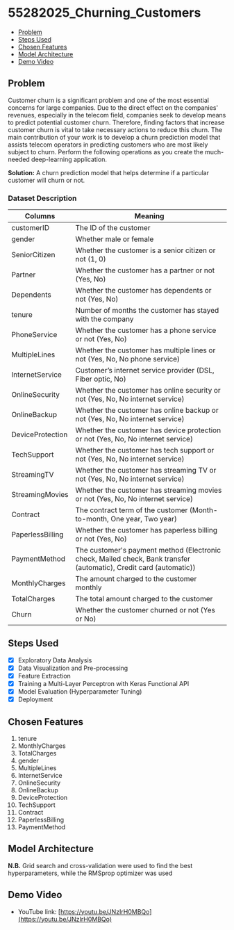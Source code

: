 # 55282025_Churning_Customers

<!--toc:start-->

- [Problem](#problem)
- [Steps Used](#steps-used)
- [Chosen Features](#chosen-features)
- [Model Architecture](#model-architecture)
- [Demo Video](#demo-video)
<!--toc:end-->

## Problem

Customer churn is a significant problem and one of the most essential concerns for large companies. Due to the direct effect on the companies' revenues, especially in the telecom field, companies seek to develop means to predict potential customer churn. Therefore, finding factors that increase customer churn is vital to take necessary actions to reduce this churn. The main contribution of your work is to develop a churn prediction model that assists telecom operators in predicting customers who are most likely subject to churn. Perform the following operations as you create the much-needed deep-learning application.

**Solution:** A churn prediction model that helps determine if a particular customer will churn or not.

### Dataset Description

| Columns          | Meaning                                                                                                            |
| ---------------- | ------------------------------------------------------------------------------------------------------------------ |
| customerID       | The ID of the customer                                                                                             |
| gender           | Whether male or female                                                                                             |
| SeniorCitizen    | Whether the customer is a senior citizen or not (1, 0)                                                             |
| Partner          | Whether the customer has a partner or not (Yes, No)                                                                |
| Dependents       | Whether the customer has dependents or not (Yes, No)                                                               |
| tenure           | Number of months the customer has stayed with the company                                                          |
| PhoneService     | Whether the customer has a phone service or not (Yes, No)                                                          |
| MultipleLines    | Whether the customer has multiple lines or not (Yes, No, No phone service)                                         |
| InternetService  | Customer’s internet service provider (DSL, Fiber optic, No)                                                        |
| OnlineSecurity   | Whether the customer has online security or not (Yes, No, No internet service)                                     |
| OnlineBackup     | Whether the customer has online backup or not (Yes, No, No internet service)                                       |
| DeviceProtection | Whether the customer has device protection or not (Yes, No, No internet service)                                   |
| TechSupport      | Whether the customer has tech support or not (Yes, No, No internet service)                                        |
| StreamingTV      | Whether the customer has streaming TV or not (Yes, No, No internet service)                                        |
| StreamingMovies  | Whether the customer has streaming movies or not (Yes, No, No internet service)                                    |
| Contract         | The contract term of the customer (Month-to-month, One year, Two year)                                             |
| PaperlessBilling | Whether the customer has paperless billing or not (Yes, No)                                                        |
| PaymentMethod    | The customer's payment method (Electronic check, Mailed check, Bank transfer (automatic), Credit card (automatic)) |
| MonthlyCharges   | The amount charged to the customer monthly                                                                         |
| TotalCharges     | The total amount charged to the customer                                                                           |
| Churn            | Whether the customer churned or not (Yes or No)                                                                    |

## Steps Used

- [x] Exploratory Data Analysis
- [x] Data Visualization and Pre-processing
- [x] Feature Extraction
- [x] Training a Multi-Layer Perceptron with Keras Functional API
- [x] Model Evaluation (Hyperparameter Tuning)
- [x] Deployment

## Chosen Features

1. tenure
2. MonthlyCharges
3. TotalCharges
4. gender
5. MultipleLines
6. InternetService
7. OnlineSecurity
8. OnlineBackup
9. DeviceProtection
10. TechSupport
11. Contract
12. PaperlessBilling
13. PaymentMethod

## Model Architecture

**N.B.** Grid search and cross-validation were used to find the best hyperparameters, while the RMSprop optimizer was used 

## Demo Video

- YouTube link: [https://youtu.be/JNzIrH0MBQo](https://youtu.be/JNzIrH0MBQo)


